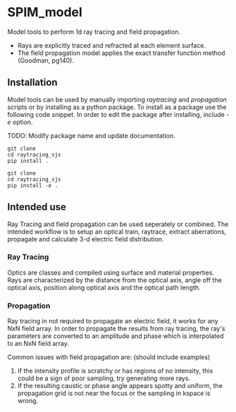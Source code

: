 # SPIM_model
Model tools to perform 1d ray tracing and field propagation.
- Rays are explicitly traced and refracted at each element surface.
- The field propagation model applies the exact transfer function method (Goodman, pg140).

## Installation
Model tools can be used by manually importing *raytracing* and *propagation* scripts or by installing as a python package.
To install as a package use the following code snippet. In order to edit the package after installing, include *-e* option.

TODO: Modify package name and update documentation.
```
git clone
cd raytracing_sjs
pip install .
```
```
git clone
cd raytracing_sjs
pip install -e .
```
## Intended use
Ray Tracing and field propagation can be used seperately or combined. The intended workflow is to setup an optical train, raytrace, extract aberrations, propagate and calculate 3-d electric field distribution.

### Ray Tracing
Optics are classes and compiled using surface and material properties. Rays are characterized by the distance from the optical axis, angle off the optical axis, position along optical axis and the optical path length.

### Propagation
Ray tracing in not required to propagate an electric field, it works for any NxN field array. In order to propagate the results from ray tracing, the ray's parameters are converted to an amplitude and phase which is interpolated to an NxN field array.

Common issues with field propagation are: (should include examples)
1. If the intensity profile is scratchy or has regions of no intensity, this could be a sign of poor sampling, try generating more rays.
2. If the resulting caustic or phase angle appears spotty and uniform, the propagation grid is not near the focus or the sampling in kspace is wrong.

